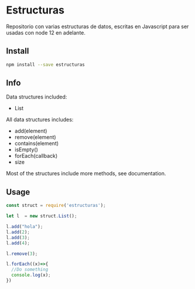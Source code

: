 # Estructuras

Repositorio con varias estructuras de datos, escritas en Javascript para ser
usadas con node 12 en adelante.

## Install
```bash
npm install --save estructuras
```

## Info
Data structures included:
* List

All data structures includes:
* add(element)
* remove(element)
* contains(element)
* isEmpty()
* forEach(callback)
* size

Most of the structures include more methods, see documentation.

## Usage
```javascript
const struct = require('estructuras');

let l  = new struct.List();

l.add("hola");
l.add(2);
l.add(3);
l.add(4);

l.remove(3);

l.forEach((x)=>{
  //Do something
  console.log(x);
})
```
